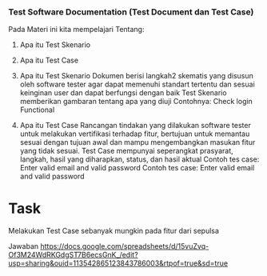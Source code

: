 ### Test Software Documentation (Test Document dan Test Case)

Pada Materi ini kita mempelajari Tentang:
1. Apa itu Test Skenario
2. Apa itu Test Case


1. Apa itu Test Skenario
Dokumen berisi langkah2 skematis yang disusun oleh software tester agar dapat memenuhi standart tertentu dan sesuai keinginan user dan dapat berfungsi dengan baik
Test Skenario memberikan gambaran tentang apa yang diuji Contohnya: Check login Functional

2. Apa itu Test Case
Rancangan tindakan yang dilakukan software tester untuk melakukan vertifikasi terhadap fitur, bertujuan untuk memantau sesuai dengan tujuan awal dan mampu mengembangkan masukan fitur yang tidak sesuai. Test Case mempunyai seperangkat prasyarat, langkah, hasil yang diharapkan, status, dan hasil aktual Contoh tes case: Enter valid email and valid password
Contoh tes case: Enter valid email and valid password


# Task
Melakukan Test Case sebanyak mungkin pada fitur dari sepulsa

Jawaban
https://docs.google.com/spreadsheets/d/15vuZvq-Of3M24WdRKGdgST7B6ecsGnK_/edit?usp=sharing&ouid=113542865123843786003&rtpof=true&sd=true